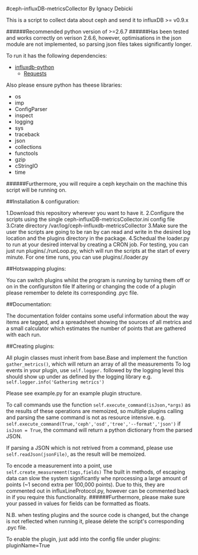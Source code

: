 #ceph-influxDB-metricsCollector
By Ignacy Debicki

This is a script to collect data about ceph and send it to influxDB >= v0.9.x

######Recommended python version of >=2.6.7
######Has been tested and works correctly on verison 2.6.6, however, optimisations in the json module are not implemented, so parsing json files takes significantly longer.


To run it has the following dependencies:

* [influxdb-python](https://github.com/influxdb/influxdb-python)
  * [Requests](http://docs.python-requests.org/)

Also please ensure python has theese libraries:

* os	
* imp
* ConfigParser
* inspect
* logging
* sys
* traceback
* json
* collections
* functools
* gzip
* cStringIO
* time

######Furthermore, you will require a ceph keychain on the machine this script will be running on.

##Installation & configuration:

1.Download this repository wherever you want to have it.
2.Configure the scripts using the single ceph-influxDB-metricsCollector.ini config file
3.Crate directory /var/log/ceph-influxdb-metricsCollector
3.Make sure the user the scripts are going to be ran by can read and write in the desired log location and the plugins directory in the package.
4.Schedual the loader.py to run at your desired interval by creating a CRON job. For testing, you can just run plugins/./runLoop.py, which will run the scripts at the start of every minute. For one time runs, you can use plugins/./loader.py

##Hotswapping plugins:

You can switch plugins whilst the program is running by turning them off or on in the configursiton file
If altering or changing the code of a plugin please remember to delete its corresponding .pyc file.

##Documentation:

The documentation folder contains some useful information about the way items are tagged, and a spreadsheet showing the sources of all metrics and a small calculator which estimates the number of points that are gathered with each run.

##Creating plugins:

All plugin classes must inherit from base.Base and implement the function `gather_metrics()`, which will return an array of all the measurements
To log events in your plugin, use `self.logger.` followed by the logging level this should show up under as defined by the logging library
e.g. `self.logger.info('Gathering metrics')`

Please see example.py for an example plugin structure.

To call commands use the function `self.execute_command(isJson,*args)` as the results of these operations are memoized, so multiple plugins calling and parsing the same command is not as resource intensive.
e.g. `self.execute_command(True,'ceph','osd','tree','--format','json')`
if `isJson = True`, the command will return a python dictionary from the parsed JSON. 

If parsing a JSON which is not retrived from a command, please use `self.readJson(jsonFile)`, as the result will be memoized.

To encode a measurement into a point, use `self.create_measurement(tags,fields)`
The built in methods, of escaping data can slow the system significantly whe nprocessing a large amount of points (~1 second extra per 100,000 points).
Due to this, they are commented out in influxLineProtocol.py, however can be commented back in if you require this functionality.
######Furthermore, please make sure your passed in values for fields can be formatted as floats.

N.B. when testing plugins and the source code is changed, but the change is not reflected when running it, please delete the script's corresponding .pyc file.

To enable the plugin, just add into the config file under plugins:
pluginName=True
